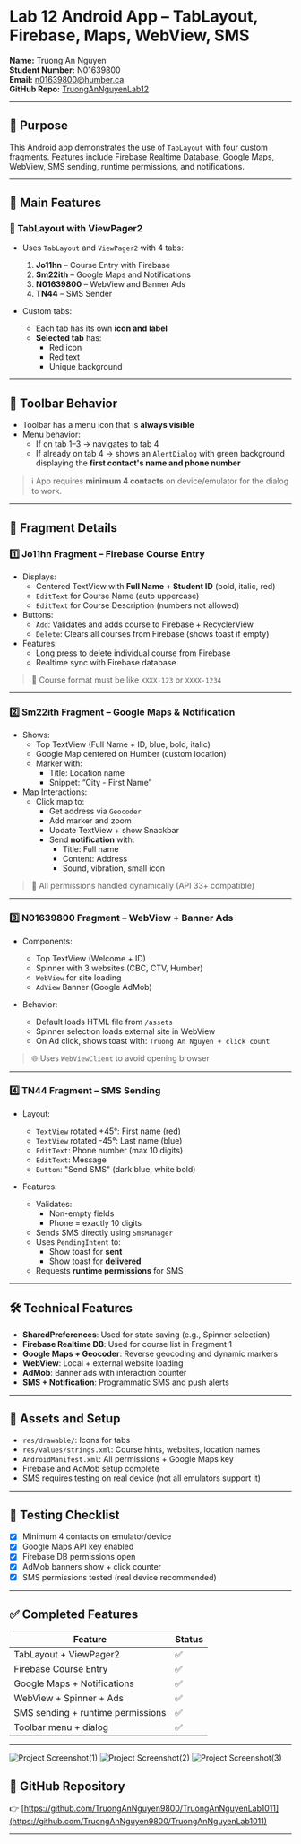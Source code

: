 # Lab 12 Android App – TabLayout, Firebase, Maps, WebView, SMS

**Name:** Truong An Nguyen  
**Student Number:** N01639800  
**Email:** n01639800@humber.ca  
**GitHub Repo:** [TruongAnNguyenLab12](https://github.com/TruongAnNguyen9800/TruongAnNguyenLab12)

---

## 📱 Purpose

This Android app demonstrates the use of `TabLayout` with four custom fragments. Features include Firebase Realtime Database, Google Maps, WebView, SMS sending, runtime permissions, and notifications.

---

## 🔁 Main Features

### 🔳 TabLayout with ViewPager2

- Uses `TabLayout` and `ViewPager2` with 4 tabs:
  1. **Jo11hn** – Course Entry with Firebase
  2. **Sm22ith** – Google Maps and Notifications
  3. **N01639800** – WebView and Banner Ads
  4. **TN44** – SMS Sender

- Custom tabs:
  - Each tab has its own **icon and label**
  - **Selected tab** has:
    - Red icon
    - Red text
    - Unique background

---

## 🧭 Toolbar Behavior

- Toolbar has a menu icon that is **always visible**
- Menu behavior:
  - If on tab 1–3 → navigates to tab 4
  - If already on tab 4 → shows an `AlertDialog` with green background displaying the **first contact's name and phone number**

> ℹ️ App requires **minimum 4 contacts** on device/emulator for the dialog to work.

---

## 🧩 Fragment Details

### 1️⃣ Jo11hn Fragment – Firebase Course Entry

- Displays:
  - Centered TextView with **Full Name + Student ID** (bold, italic, red)
  - `EditText` for Course Name (auto uppercase)
  - `EditText` for Course Description (numbers not allowed)
- Buttons:
  - `Add`: Validates and adds course to Firebase + RecyclerView
  - `Delete`: Clears all courses from Firebase (shows toast if empty)
- Features:
  - Long press to delete individual course from Firebase
  - Realtime sync with Firebase database

> 🔧 Course format must be like `XXXX-123` or `XXXX-1234`

---

### 2️⃣ Sm22ith Fragment – Google Maps & Notification

- Shows:
  - Top TextView (Full Name + ID, blue, bold, italic)
  - Google Map centered on Humber (custom location)
  - Marker with:
    - Title: Location name
    - Snippet: “City - First Name”
- Map Interactions:
  - Click map to:
    - Get address via `Geocoder`
    - Add marker and zoom
    - Update TextView + show Snackbar
    - Send **notification** with:
      - Title: Full name
      - Content: Address
      - Sound, vibration, small icon

> 📍 All permissions handled dynamically (API 33+ compatible)

---

### 3️⃣ N01639800 Fragment – WebView + Banner Ads

- Components:
  - Top TextView (Welcome + ID)
  - Spinner with 3 websites (CBC, CTV, Humber)
  - `WebView` for site loading
  - `AdView` Banner (Google AdMob)

- Behavior:
  - Default loads HTML file from `/assets`
  - Spinner selection loads external site in WebView
  - On Ad click, shows toast with: `Truong An Nguyen + click count`

> 🌐 Uses `WebViewClient` to avoid opening browser

---

### 4️⃣ TN44 Fragment – SMS Sending

- Layout:
  - `TextView` rotated +45°: First name (red)
  - `TextView` rotated -45°: Last name (blue)
  - `EditText`: Phone number (max 10 digits)
  - `EditText`: Message
  - `Button`: "Send SMS" (dark blue, white bold)

- Features:
  - Validates:
    - Non-empty fields
    - Phone = exactly 10 digits
  - Sends SMS directly using `SmsManager`
  - Uses `PendingIntent` to:
    - Show toast for **sent**
    - Show toast for **delivered**
  - Requests **runtime permissions** for SMS

---

## 🛠 Technical Features

- **SharedPreferences**: Used for state saving (e.g., Spinner selection)
- **Firebase Realtime DB**: Used for course list in Fragment 1
- **Google Maps + Geocoder**: Reverse geocoding and dynamic markers
- **WebView**: Local + external website loading
- **AdMob**: Banner ads with interaction counter
- **SMS + Notification**: Programmatic SMS and push alerts

---

## 📁 Assets and Setup

- `res/drawable/`: Icons for tabs
- `res/values/strings.xml`: Course hints, websites, location names
- `AndroidManifest.xml`: All permissions + Google Maps key
- Firebase and AdMob setup complete
- SMS requires testing on real device (not all emulators support it)

---

## 🧪 Testing Checklist

- [x] Minimum 4 contacts on emulator/device
- [x] Google Maps API key enabled
- [x] Firebase DB permissions open
- [x] AdMob banners show + click counter
- [x] SMS permissions tested (real device recommended)

---

## ✅ Completed Features

| Feature | Status |
|--------|--------|
| TabLayout + ViewPager2 | ✅ |
| Firebase Course Entry | ✅ |
| Google Maps + Notifications | ✅ |
| WebView + Spinner + Ads | ✅ |
| SMS sending + runtime permissions | ✅ |
| Toolbar menu + dialog | ✅ |

---

![Project Screenshot(1)](1000002366.jpg)
![Project Screenshot(2)](1000002367.jpg)
![Project Screenshot(3)](1000002368.jpg)

## 🔗 GitHub Repository

👉 [https://github.com/TruongAnNguyen9800/TruongAnNguyenLab1011](https://github.com/TruongAnNguyen9800/TruongAnNguyenLab1011)

---

